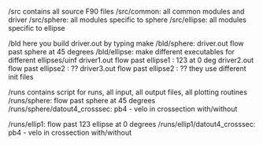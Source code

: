 /src      contains all source F90 files
/src/common: all common modules and driver
/src/sphere: all modules specific to sphere
/src/ellipse: all modules specific to ellipse

/bld        here you build driver.out by typing make
/bld/sphere: driver.out flow past sphere at 45 degrees
/bld/ellipse: make different executables for different ellipses/uinf
              driver1.out flow past ellipse1 : 123 at 0 deg
              driver2.out flow past ellipse2 : ??
              driver3.out flow past ellipse2 : ??
              they use different init files


/runs            contains script for runs, all input, 
                 all output files, all plotting routines
/runs/sphere: flow past sphere at 45 degrees
/runs/sphere/datout4_crosssec: pb4 - velo in crossection with/without

/runs/ellip1: flow past 123 ellipse at 0 degrees
/runs/ellip1/datout4_crosssec: pb4 - velo in crossection with/without
